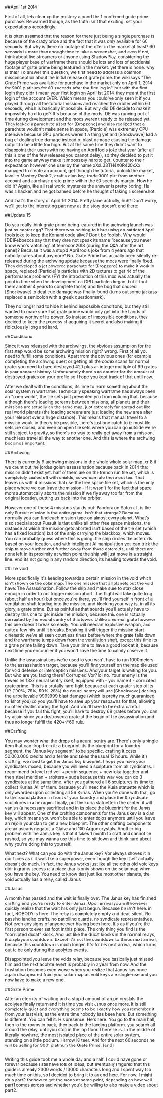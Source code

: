 ##April 1st 2014

First of all, lets clear up the mystery around the 1 confirmed grate prime purchase. Be warned though, as the truth isn't that exciting. set your expectations accordingly.

It is often assumed that the reason for there just being a single purchase is because of the crazy price and the fact that it was only available for 60 seconds. But why is there no footage of the offer in the market at least? 60 seconds is more than enough time to take a screenshot, and even if not, think about live streamers or anyone using ShadowPlay. considering the huge player base of warframe there should be lots and lots of accidental footage of grate prime being featured in the market. yet there is none. why is that? To answer this question, we first need to address a common misconception about the initial release of grate prime. the wiki says "The Grate Prime was available for purchase in the market only on April 1, 2014 for 9001 platinum for 60 seconds after the first log in". but with the first login they didn't mean your first login on April 1st 2014, they meant the first login of the account EVER. Which means you could've only seen it if you played through all the tutorial missions and reached the orbiter within 60 seconds, which is basically impossible. But why did DE decide to make it impossibly hard to get? It's because of the mods. DE was running out of time during development and the mods weren't ready to be released yet. They lacked a parachute asset for [Dropzone] and also realized that a parachute wouldn't make sense in space, [Particle] was extremely CPU intensive because GPU particles weren't a thing yet and [Shockwave] had a bug of dealing true damage instead of blast damage causing the damage output to be a little too high. But at the same time they didn't want to disappoint their users with not having an April fools joke that year (after all this is one of the few releases you cannot delay), so they decided to put it into the game anyway make it impossibly hard to get. Counter to their expectation however one user by the name xXxL33TH4X0R420xXx managed to create an account, get through the tutorial, unlock the market, level to Mastery Rank 2, craft a clan key, trade 9001 plat from another account and purchase grate prime within the 60 seconds margin. How he did it? Again, like all real world mysteries the answer is pretty boring: He was a hacker. and he got banned before he thought of taking a screenshot.

And that's the story of April 1st 2014. Pretty lame actually, huh? Don't worry, we'll get to the interesting part now as the story doesn't end there:

##Update 15

Do you really think grate prime being featured in the archwing launch was just an easter egg? That there was nothing to it but using an outdated April fools joke to keep the Konami code alive? Don't be foolish. Why would [DE]Rebbecca say that they dare not speak its name "because you never know who's watching" at tennocon2018 (during the Q&A after the art panel)? Because it was a stupid April fools joke from 4 years ago that nobody cares about anymore? No. Grate Prime has actually been silently re-released during the archwing update because the mods were finally fixed. They developed a jet powered parachute for [Dropzone] to make it work in space, replaced [Particle]'s particles with 2D textures to get rid of the performance problems (FYI the introduction of this mod was actually the point in time when the development on GPU particles began, but it took them another 4 years to complete those) and the bug that caused [Shockwave] to deal true damage was finally found (turns out some jackass replaced a semicolon with a greek questionmark).

They no longer had to hide it behind impossible conditions, but they still wanted to make sure that grate prime would only get into the hands of someone worthy of its power. So instead of impossible conditions, they decided to keep the process of acquiring it secret and also making it ridiculously long and hard.

##Conditions

Since it was released with the archwings, the obvious assumption for the first step would be some archwing mission right? wrong. First of all you need to fulfill some conditions. Apart from the obvious ones (for example completing the archwing quest or getting all the codex scans for normal grate) you need to have destroyed 420 plus an integer multiple of 69 grates in your account history. Unfortunately there's no counter for the amount of destroyed grates on your profile so I hope you kept track of that until now. 

After we dealt with the conditions, its time to learn something about the solar system in warframe: Technically speaking warframe has always been an "open world", the tile sets just prevented you from noticing that. because although there's loading screens between missions, all planets and their missions are actually on the same map, just extremely far spread out like real world planets (the loading screens are just loading the new area after your teleport over a huge distance). This means that manual travel to a mission would in theory be possible, there's just one catch to it: most tile sets are closed, and even on open tile sets where you can go outside we're still subject to gravity, so there's no way to really get away from a mission, much less travel all the way to another one. And this is where the archwing becomes important:

##Archwing

There is currently 9 archwing missions in the whole whole solar map, or 8 if we count out the jordas golem assassination because back in 2014 that mission didn't exist yet. half of them are on the trench run tile set, which is completely sealed off with shields, so we can rule those out too. That leaves us with 4 missions that use the free space tile set, which is the only place where we can leave the mission - if it wasn't for the fact that space mom automatically aborts the mission if we fly away too far from the original location, putting us back into the orbiter.

However one of these 4 missions stands out: Pandora on Saturn. It is the only Pursuit mission in the entire game. Isn't that strange? Because normally you can find each mission type on almost every planet. What's also special about Pursuit is that unlike all other free space missions, the distance at which the mission gets aborted isn't based of the tile set (which has a fixed location) but of the ship carrying the blackbox, which moves. You can probably guess where this is going: the ship circles the asteroids based on your location, and with intelligent AI manipulation you can trick the ship to move further and further away from those asteroids, until there are none left in its proximity at which point the ship will just move in a straight line. And its not going in any random direction; its heading towards the void.

##The void

More specifically it's heading towards a certain mission in the void which isn't shown on the solar map. The one mission that all planets but the void have: The Assassination. Follow the ship and make sure to stay close enough in order to not trigger mission abort. The flight will take quite long (about half an hour) but once you're there, you'll find yourself in front of a ventilation shaft leading into the mission, and blocking your way is, in all its glory, a grate prime. But as painful as that sounds you'll actually have to destroy this one to get inside the mission, because this one is actually corrupted by the neural sentry of this tower. Unlike a normal grate however this one doesn't break so easily. You will need an explosive weapon, and quite a few hits until it breaks. Breaking it will trigger the mission start cinematic we've all seen countless times before where the grate falls down and the warframe jumps down from the ventilation shaft, except this time its a grate prime falling down. Take your time to have a good look at it, because next time you encounter it you won't have the time to calmly observe it.

Unlike the assassinations we're used to you won't have to run 1000meters to the assassination target, because you'll find yourself on the map tile used for void defense or interception missions. And your target is waiting for you. But who are you facing there? Corrupted Vor? lol no. Your enemy is the towers lvl 1337 neural sentry itself, equipped with - you name it - corrupted grate prime. This is a brutally hard fight because at each quater step of its HP (100%, 75%, 50%, 25%) the neural sentry will use [Shockwave] dealing the unbelievable 9999999 blast damage (which is pretty much guaranteed to 1shot you) so you you'll have to save up your respawns for that, allowing no other deaths during the fight. And you'll have to be extra careful because if you fail this fight, you'll have to destroy 68 grates before you can try again since you destroyed a grate at the begin of the assassination and thus no longer fulfill the 420+n*69 rule.

##Crafting

You may wonder what the drops of a neural sentry are. There's only a single item that can drop from it: a blueprint. its the blueprint for a foundry segment, the "Janus key segment" to be specific. crafting it costs 50.000.000 credits and a ferrite and takes the usual 12 hours. While it's crafting, we need to get the Janus key blueprint. I hope you have your syndicates maxed, because you will need a sculpture from all syndicates. I recommend to level red veil + perrin sequence + new loka together and then steel meridian + arbiters + suda because this way you can do 3 syndicates at the same time. After you gathered all 6 sculptures its time to collect Kurias. All of them. because you'll need the Kuria statuette which is only awarded upon collecting all 56 Kurias. When you're done with that, go to the round platform in front of your foundry and place the 6 syndicate sculptures in a hexagon. finally, put the kuria statuette in the center. it will vanish (a necessary sacrifice) and in its place the blueprint for the Janus key will appear. One of the crafting components for the Janus key is a clan key, which means you won't be able to enter dojos anymore until you leave an rejoin your clan to get a new blueprint. The other crafting components are an ascaris negator, a Glaive and 100 Argon crystals. Another big problem with the Janus key is that it takes 1 month to craft and cannot be rushed, so you may wanna use this time to sit down and think hard about why you're doing this to yourself.

What next? What can you do with the Janus key? Vor always shoves it in our faces as if it was like a superpower, even though the key itself actually doesn't do much. In fact, the Janus works just like all the other old void keys did: It grants access to a place that is only shown on the solar map when you have the key. You need to know that just like most other planets, the void actually has a relay, called Janus.

##Janus

A month has passed and the wait is finally over. The Janus key has finished crafting and you're ready to enter Janus. Upon arrival you will however quickly realize that the wait has only just begun. Because *he* isn't here. in fact, NOBODY is here. The relay is completely empty and dead silent. No passing landing crafts, no patrolling guards, no syndicate representatives. Not even any signs of anyone ever having been here. It's as if you're the first person to ever set foot in this place. The only thing you find is the "corrupted ducat" kiosk. And just like the ducat kiosks in the normal relays, it displays a countdown. Except it's not the countdown to Baros next arrival, because this countdown is much longer. It's for *his* next arrival, which turns out to be only during the acolytes events.

Disappointed you leave the voids relay, because you basically just missed him and the next acolyte event is probably in a year from now. And the frustration becomes even worse when you realize that Janus has once again disappeared from your solar map as void keys  are single-use and you now have to make a new one. 

##Grate Prime

After an eternity of waiting and a stupid amount of argon crystals the acolytes finally return and it is time you visit Janus once more. It is still completely quiet and everything seems to be exactly how you remember it from your last visit, as the entire time nobody has been here. But something is different. You can fell it. His presence. He's here. You go to the main hall, then to the rooms in back, then back to the landing platform. you search all around the relay, until you stop in the top floor. There he is. In the middle of literally nowhere, the most isolated place of the entire solar system, standing on a little podium. Harrow Ki'teer. And for the next 60 seconds he will be selling for 9001 platinum the Grate Prime.
[end]

## 

Writing this guide took me a whole day and a half. I could have gone on forever because I still have lots of ideas, but eventually I figured that this guide is already 2300 words / 13000 characters long and I spent way too much time on this, so I decided to bring it to an end here. For now. I might do a part2 for how to get the mods at some point, depending on how well part1 comes across and whether you'd be willing to also make a video about part2.